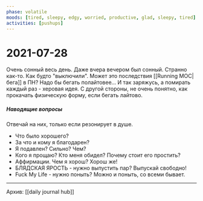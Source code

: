 ```yaml
---
phase: volatile
moods: [tired, sleepy, edgy, worried, productive, glad, sleepy, tired]
activities: [pushups]
---
```

# 2021-07-28

Очень сонный весь день.
Даже вчера вечером был сонный.
Странно как-то. Как будто "выключили".
Может это последствия [[Running MOC|бега]] в ПН?
Надо бы бегать полайтовее... И так заряжусь, а помирать каждый раз - херовая идея.
С другой стороны, не очень понятно, как прокачать физическую форму, если бегать лайтово.

##### Наводящие вопросы
Отвечай на них, только если резонирует в душе.
- Что было хорошего?
- За что и кому я благодарен?
- Я подавлен? Сильно? Чем?
- Кого я прощаю? Кто меня обидел? Почему стоит его простить?
- Аффирмации. Чем я хорош? Хорош же!
- БЛЯДСКАЯ ЯРОСТЬ - нужно выпустить пар? Выпускай свободно!
- Fuck My Life - нужно поныть? Можно и поныть, со всеми бывает.

***
Архив: [[daily journal hub]]